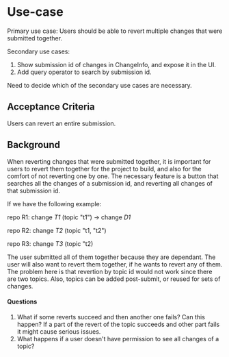 # Use-case

Primary use case: Users should be able to revert multiple changes that were
submitted together.

Secondary use cases:

1. Show submission id of changes in ChangeInfo, and expose it in the UI.
2. Add query operator to search by submission id.

Need to decide which of the secondary use cases are necessary.

## <a id="acceptance-criteria"> Acceptance Criteria

Users can revert an entire submission.

## <a id="background"> Background

When reverting changes that were submitted together, it is important for users
to revert them together for the project to build, and also for the comfort of
not reverting one by one. The necessary feature is a button that searches all
the changes of a submission id, and reverting all changes of that submission id.

If we have the following example:

repo R1: change *T1* (topic "t1") -> change *D1*

repo R2: change *T2* (topic "t1, "t2")

repo R3: change *T3* (topic "t2)

The user submitted all of them together because they are dependant. The user will
also want to revert them together, if he wants to revert any of them.
The problem here is that revertion by topic id would not work since there are two
topics. Also, topics can be added post-submit, or reused for sets of changes.

#### <a id="questions"> Questions

1. What if some reverts succeed and then another one fails? Can this happen?
If a part of the revert of the topic succeeds and other part fails it might
cause serious issues.
2. What happens if a user doesn't have permission to see all changes of a
topic?